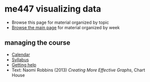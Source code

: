 
me447 visualizing data
======================

-   Browse this page for material organized by topic
-   [Browse the main page](../README.md) for material organized by week

managing the course
-------------------

-   [Calendar](../cm/cm102_calendar.pdf)
-   [Syllabus](../cm/cm001_syllabus.md)
-   [Getting help](../cm/cm003_getting-help.md)
-   Text: Naomi Robbins (2013) *Creating More Effective Graphs*, Chart House
